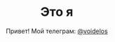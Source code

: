 # <div align="center">Это я</div>

<div align="center">
  <p>Привет! Мой телеграм: <a href="https://t.me/voidelos" target="_blank">@voidelos</a></p>
</div>
